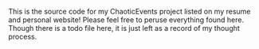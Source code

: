 This is the source code for my ChaoticEvents project listed on my resume and personal website! Please feel free to peruse everything found here. Though there is a todo file here, it is just left as a record of my thought process.
